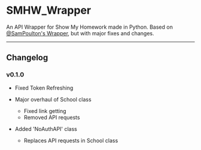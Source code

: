 # SMHW_Wrapper
An API Wrapper for Show My Homework made in Python. Based on [@SamPoulton's Wrapper](https://github.com/SamPoulton/smhw-python), but with major fixes and changes.

---

## Changelog

### v0.1.0

- Fixed Token Refreshing

- Major overhaul of School class
  - Fixed link getting
  - Removed API requests

- Added 'NoAuthAPI' class
  - Replaces API requests in School class